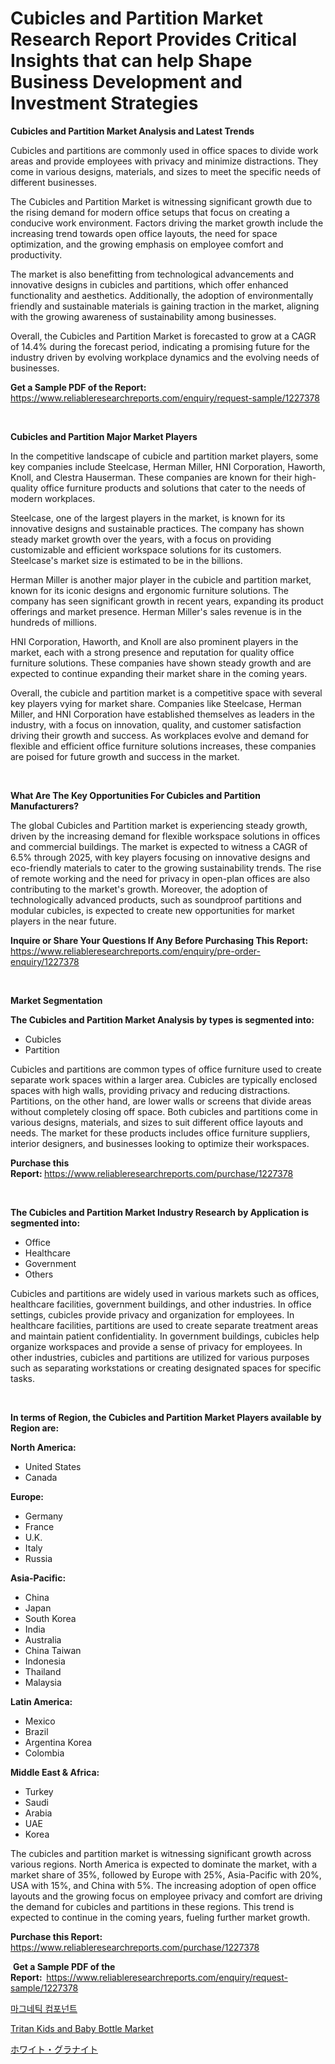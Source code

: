 <p><h1>Cubicles and Partition Market Research Report Provides Critical Insights that can help Shape Business Development and Investment Strategies</h1></p><p><strong>Cubicles and Partition Market Analysis and Latest Trends</strong></p>
<p><p>Cubicles and partitions are commonly used in office spaces to divide work areas and provide employees with privacy and minimize distractions. They come in various designs, materials, and sizes to meet the specific needs of different businesses.</p><p>The Cubicles and Partition Market is witnessing significant growth due to the rising demand for modern office setups that focus on creating a conducive work environment. Factors driving the market growth include the increasing trend towards open office layouts, the need for space optimization, and the growing emphasis on employee comfort and productivity.</p><p>The market is also benefitting from technological advancements and innovative designs in cubicles and partitions, which offer enhanced functionality and aesthetics. Additionally, the adoption of environmentally friendly and sustainable materials is gaining traction in the market, aligning with the growing awareness of sustainability among businesses.</p><p>Overall, the Cubicles and Partition Market is forecasted to grow at a CAGR of 14.4% during the forecast period, indicating a promising future for the industry driven by evolving workplace dynamics and the evolving needs of businesses.</p></p>
<p><strong>Get a Sample PDF of the Report:&nbsp;</strong> <a href="https://www.reliableresearchreports.com/enquiry/request-sample/1227378">https://www.reliableresearchreports.com/enquiry/request-sample/1227378</a></p>
<p>&nbsp;</p>
<p><strong>Cubicles and Partition Major Market Players</strong></p>
<p><p>In the competitive landscape of cubicle and partition market players, some key companies include Steelcase, Herman Miller, HNI Corporation, Haworth, Knoll, and Clestra Hauserman. These companies are known for their high-quality office furniture products and solutions that cater to the needs of modern workplaces.</p><p>Steelcase, one of the largest players in the market, is known for its innovative designs and sustainable practices. The company has shown steady market growth over the years, with a focus on providing customizable and efficient workspace solutions for its customers. Steelcase's market size is estimated to be in the billions.</p><p>Herman Miller is another major player in the cubicle and partition market, known for its iconic designs and ergonomic furniture solutions. The company has seen significant growth in recent years, expanding its product offerings and market presence. Herman Miller's sales revenue is in the hundreds of millions.</p><p>HNI Corporation, Haworth, and Knoll are also prominent players in the market, each with a strong presence and reputation for quality office furniture solutions. These companies have shown steady growth and are expected to continue expanding their market share in the coming years.</p><p>Overall, the cubicle and partition market is a competitive space with several key players vying for market share. Companies like Steelcase, Herman Miller, and HNI Corporation have established themselves as leaders in the industry, with a focus on innovation, quality, and customer satisfaction driving their growth and success. As workplaces evolve and demand for flexible and efficient office furniture solutions increases, these companies are poised for future growth and success in the market.</p></p>
<p>&nbsp;</p>
<p><strong>What Are The Key Opportunities For Cubicles and Partition Manufacturers?</strong></p>
<p><p>The global Cubicles and Partition market is experiencing steady growth, driven by the increasing demand for flexible workspace solutions in offices and commercial buildings. The market is expected to witness a CAGR of 6.5% through 2025, with key players focusing on innovative designs and eco-friendly materials to cater to the growing sustainability trends. The rise of remote working and the need for privacy in open-plan offices are also contributing to the market's growth. Moreover, the adoption of technologically advanced products, such as soundproof partitions and modular cubicles, is expected to create new opportunities for market players in the near future.</p></p>
<p><strong>Inquire or Share Your Questions If Any Before Purchasing This Report:</strong> <a href="https://www.reliableresearchreports.com/enquiry/pre-order-enquiry/1227378">https://www.reliableresearchreports.com/enquiry/pre-order-enquiry/1227378</a></p>
<p>&nbsp;</p>
<p><strong>Market Segmentation</strong></p>
<p><strong>The Cubicles and Partition Market Analysis by types is segmented into:</strong></p>
<p><ul><li>Cubicles</li><li>Partition</li></ul></p>
<p><p>Cubicles and partitions are common types of office furniture used to create separate work spaces within a larger area. Cubicles are typically enclosed spaces with high walls, providing privacy and reducing distractions. Partitions, on the other hand, are lower walls or screens that divide areas without completely closing off space. Both cubicles and partitions come in various designs, materials, and sizes to suit different office layouts and needs. The market for these products includes office furniture suppliers, interior designers, and businesses looking to optimize their workspaces.</p></p>
<p><strong>Purchase this Report:&nbsp;</strong><a href="https://www.reliableresearchreports.com/purchase/1227378">https://www.reliableresearchreports.com/purchase/1227378</a></p>
<p>&nbsp;</p>
<p><strong>The Cubicles and Partition Market Industry Research by Application is segmented into:</strong></p>
<p><ul><li>Office</li><li>Healthcare</li><li>Government</li><li>Others</li></ul></p>
<p><p>Cubicles and partitions are widely used in various markets such as offices, healthcare facilities, government buildings, and other industries. In office settings, cubicles provide privacy and organization for employees. In healthcare facilities, partitions are used to create separate treatment areas and maintain patient confidentiality. In government buildings, cubicles help organize workspaces and provide a sense of privacy for employees. In other industries, cubicles and partitions are utilized for various purposes such as separating workstations or creating designated spaces for specific tasks.</p></p>
<p>&nbsp;</p>
<p><strong>In terms of Region, the Cubicles and Partition Market Players available by Region are:</strong></p>
<p>
    <p> <strong> North America: </strong>
        <ul>
            <li>United States</li>
            <li>Canada</li>
        </ul>
        </p> 
    <p> <strong> Europe: </strong>
        <ul>
            <li>Germany</li>
            <li>France</li>
            <li>U.K.</li>
            <li>Italy</li>
            <li>Russia</li>
        </ul>
        </p> 
    <p> <strong> Asia-Pacific: </strong>
        <ul>
            <li>China</li>
            <li>Japan</li>
            <li>South Korea</li>
            <li>India</li>
            <li>Australia</li>
            <li>China Taiwan</li>
            <li>Indonesia</li>
            <li>Thailand</li>
            <li>Malaysia</li>
        </ul>
        </p> 
    <p> <strong> Latin America: </strong>
        <ul>
            <li>Mexico</li>
            <li>Brazil</li>
            <li>Argentina Korea</li>
            <li>Colombia</li>
        </ul>
        </p> 
    <p> <strong> Middle East & Africa: </strong>
        <ul>
            <li>Turkey</li>
            <li>Saudi</li>
            <li>Arabia</li>
            <li>UAE</li>
            <li>Korea</li>
        </ul>
    </p>
    </p>
<p><p>The cubicles and partition market is witnessing significant growth across various regions. North America is expected to dominate the market, with a market share of 35%, followed by Europe with 25%, Asia-Pacific with 20%, USA with 15%, and China with 5%. The increasing adoption of open office layouts and the growing focus on employee privacy and comfort are driving the demand for cubicles and partitions in these regions. This trend is expected to continue in the coming years, fueling further market growth.</p></p>
<p><strong>Purchase this Report: </strong><a href="https://www.reliableresearchreports.com/purchase/1227378">https://www.reliableresearchreports.com/purchase/1227378</a></p>
<p>&nbsp;<strong>Get a Sample PDF of the Report:&nbsp;&nbsp;</strong><a href="https://www.reliableresearchreports.com/enquiry/request-sample/1227378">https://www.reliableresearchreports.com/enquiry/request-sample/1227378</a></p>
<p><strong></strong></p>
<p><p><a href="https://github.com/Tristiarton768456/Market-Research-Report-List-1/blob/main/76493476317.md">마그네틱 컴포넌트</a></p><p><a href="https://github.com/PeterParrish5/Market-Research-Report-List-4/blob/main/tritan-kids-and-baby-bottle-market.md">Tritan Kids and Baby Bottle Market</a></p><p><a href="https://github.com/xnljig2898992/Market-Research-Report-List-1/blob/main/54145707385.md">ホワイト・グラナイト</a></p></p>